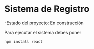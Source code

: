 <h1>Sistema de Registro</h1>

-Estado del proyecto: En construcción

Para ejecutar el sistema debes poner

````npm install react````
